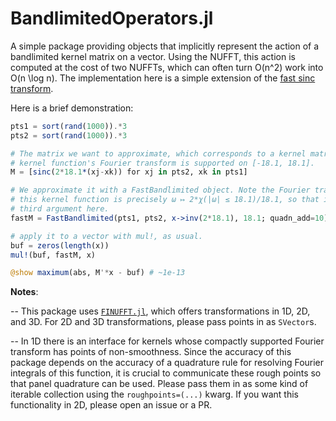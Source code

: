 
# BandlimitedOperators.jl

A simple package providing objects that implicitly represent the action of a
bandlimited kernel matrix on a vector. Using the NUFFT, this action is computed
at the cost of two NUFFTs, which can often turn O(n^2) work into O(n \log n).
The implementation here is a simple extension of the 
[fast sinc transform](https://msp.org/camcos/2006/1-1/camcos-v1-n1-p06-p.pdf).

Here is a brief demonstration:
```julia
pts1 = sort(rand(1000)).*3
pts2 = sort(rand(1000)).*3

# The matrix we want to approximate, which corresponds to a kernel matrix whose
# kernel function's Fourier transform is supported on [-18.1, 18.1].
M = [sinc(2*18.1*(xj-xk)) for xj in pts2, xk in pts1]

# We approximate it with a FastBandlimited object. Note the Fourier transform of
# this kernel function is precisely ω ↦ 2*χ(|ω| ≤ 18.1)/18.1, so that is the
# third argument here.
fastM = FastBandlimited(pts1, pts2, x->inv(2*18.1), 18.1; quadn_add=10)

# apply it to a vector with mul!, as usual.
buf = zeros(length(x))
mul!(buf, fastM, x)

@show maximum(abs, M'*x - buf) # ~1e-13
```

**Notes**:

-- This package uses [`FINUFFT.jl`](https://github.com/ludvigak/FINUFFT.jl),
which offers transformations in 1D, 2D, and 3D. For 2D and 3D transformations,
please pass points in as `SVector`s.

-- In 1D there is an interface for kernels whose compactly supported Fourier
transform has points of non-smoothness. Since the accuracy of this package
depends on the accuracy of a quadrature rule for resolving Fourier integrals of
this function, it is crucial to communicate these rough points so that panel
quadrature can be used. Please pass them in as some kind of iterable collection
using the `roughpoints=(...)` kwarg. If you want this functionality in 2D,
please open an issue or a PR.

